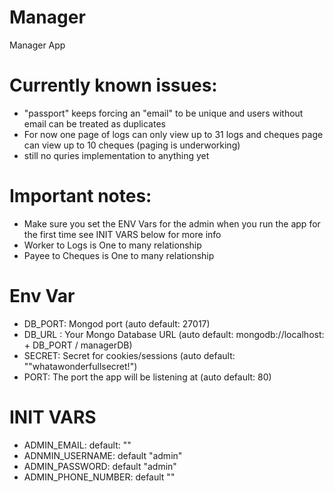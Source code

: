 # Manager
Manager App


# Currently known issues:

* "passport" keeps forcing an "email" to be unique and users without email can be treated as duplicates
* For now one page of logs can only view up to 31 logs and cheques page can view up to 10 cheques (paging is underworking)
* still no quries implementation to anything yet

# Important notes:

* Make sure you set the ENV Vars for the admin when you run the app for the first time see INIT VARS below for more info
* Worker to Logs is One to many relationship
* Payee to Cheques is One to many relationship

# Env Var
* DB_PORT: Mongod port (auto default: 27017)
* DB_URL : Your Mongo Database URL (auto default: mongodb://localhost: + DB_PORT / managerDB)
* SECRET: Secret for cookies/sessions (auto default: ""whatawonderfullsecret!")
* PORT: The port the app will be listening at (auto default: 80)

# INIT VARS
* ADMIN_EMAIL: default: ""
* ADNMIN_USERNAME: default "admin"
* ADMIN_PASSWORD: default "admin"
* ADMIN_PHONE_NUMBER: default ""
